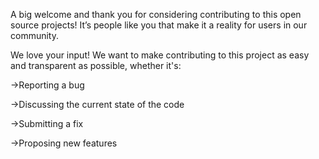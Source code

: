 A big welcome and thank you for considering contributing to this open source projects! It’s people like you that make it a reality for users in our community.

We love your input! We want to make contributing to this project as easy and transparent as possible, whether it's:

->Reporting a bug

->Discussing the current state of the code

->Submitting a fix

->Proposing new features
